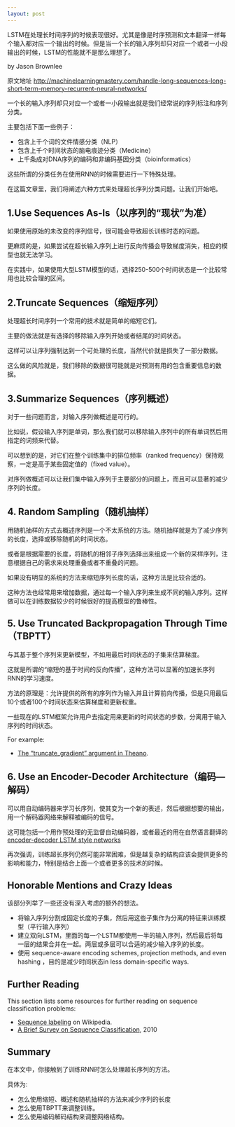 ```yaml
---
layout: post
---
```


LSTM在处理长时间序列的时候表现很好。尤其是像是时序预测和文本翻译一样每个输入都对应一个输出的时候。但是当一个长的输入序列却只对应一个或者一小段输出的时候，LSTM的性能就不是那么理想了。

by  Jason Brownlee

原文地址 http://machinelearningmastery.com/handle-long-sequences-long-short-term-memory-recurrent-neural-networks/


一个长的输入序列却只对应一个或者一小段输出就是我们经常说的序列标注和序列分类。

主要包括下面一些例子：

* 包含上千个词的文件情感分类（NLP）
* 包含上千个时间状态的脑电痕迹分类（Medicine）
* 上千条成对DNA序列的编码和非编码基因分类（bioinformatics）

这些所谓的分类任务在使用RNN的时候需要进行一下特殊处理。

在这篇文章里，我们将阐述六种方式来处理超长序列分类问题。让我们开始吧。

## 1.Use Sequences As-Is（以序列的“现状”为准）

如果使用原始的未改变的序列信号，很可能会导致超长训练时态的问题。

更麻烦的是，如果尝试在超长输入序列上进行反向传播会导致梯度消失，相应的模型也就无法学习。

在实践中，如果使用大型LSTM模型的话，选择250-500个时间状态是一个比较常用也比较合理的区间。

## 2.Truncate Sequences（缩短序列）

处理超长时间序列一个常用的技术就是简单的缩短它们。

主要的做法就是有选择的移除输入序列开始或者结尾的时间状态。

这样可以让序列强制达到一个可处理的长度，当然代价就是损失了一部分数据。

这么做的风险就是，我们移除的数据很可能就是对预测有用的包含重要信息的数据。

## 3.Summarize Sequences（序列概述）

对于一些问题而言，对输入序列做概述是可行的。

比如说，假设输入序列是单词，那么我们就可以移除输入序列中的所有单词然后用指定的词频来代替。

可以想到的是，对它们在整个训练集中的排位频率（ranked frequency）保持观察，一定是高于某些固定值的（fixed value）。

对序列做概述可以让我们集中输入序列于主要部分的问题上，而且可以显著的减少序列的长度。

## 4. Random Sampling（随机抽样）

用随机抽样的方式去概述序列是一个不太系统的方法。随机抽样就是为了减少序列的长度，选择或移除随机的时间状态。

或者是根据需要的长度，将随机的相邻子序列选择出来组成一个新的采样序列，注意根据自己的需求来处理重叠或者不重叠的问题。

如果没有明显的系统的方法来缩短序列长度的话，这种方法是比较合适的。

这种方法也经常用来增加数据，通过每一个输入序列来生成不同的输入序列。这样做可以在训练数据较少的时候很好的提高模型的鲁棒性。

## 5. Use Truncated Backpropagation Through Time（TBPTT）

与其基于整个序列来更新模型，不如用最后时间状态的子集来估算梯度。

这就是所谓的“缩短的基于时间的反向传播”，这种方法可以显著的加速长序列RNN的学习速度。

方法的原理是：允许提供的所有的序列作为输入并且计算前向传播，但是只用最后10个或者100个时间状态来估算梯度和更新权重。

一些现在的LSTM框架允许用户去指定用来更新的时间状态的步数，分离用于输入序列的时间状态。

For example:

- [The “truncate_gradient” argument in Theano](http://deeplearning.net/software/theano/library/scan.html).

## 6. Use an Encoder-Decoder Architecture（编码—解码）

可以用自动编码器来学习长序列，使其变为一个新的表述，然后根据想要的输出，用一个解码器网络来解释被编码的信号。

这可能包括一个用作预处理的无监督自动编码器，或者最近的用在自然语言翻译的[encoder-decoder LSTM style networks](http://machinelearningmastery.com/learn-add-numbers-seq2seq-recurrent-neural-networks/) 

再次强调，训练超长序列仍然可能非常困难，但是越复杂的结构应该会提供更多的影响和能力，特别是结合上面一个或者更多的技术的时候。

## Honorable Mentions and Crazy Ideas

该部分列举了一些还没有深入考虑的额外的想法。

* 将输入序列分割成固定长度的子集，然后用这些子集作为分离的特征来训练模型（平行输入序列）
* 建立双向LSTM，里面的每一个LSTM都使用一半的输入序列，然后最后将每一层的结果合并在一起。两层或多层可以合适的减少输入序列的长度。
* 使用 sequence-aware encoding schemes, projection methods, and even hashing ，目的是减少时间状态in less domain-specific ways.

## Further Reading

This section lists some resources for further reading on sequence classification problems:

- [Sequence labeling](https://en.wikipedia.org/wiki/Sequence_labeling) on Wikipedia.
- [A Brief Survey on Sequence Classification](http://dl.acm.org/citation.cfm?id=1882478), 2010

## Summary

在本文中，你接触到了训练RNN时怎么处理超长序列的方法。

具体为:

- 怎么使用缩短、概述和随机抽样的方法来减少序列的长度
- 怎么使用TBPTT来调整训练。
- 怎么使用编码解码结构来调整网络结构。